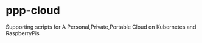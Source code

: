 # ppp-cloud
Supporting scripts for A Personal,Private,Portable Cloud on Kubernetes and RaspberryPis
